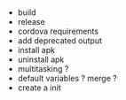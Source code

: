 
###
* build
* release
* cordova requirements
* add deprecated output
* install apk
* uninstall apk
* multitasking ?
* default variables ? merge ?
* create a init


